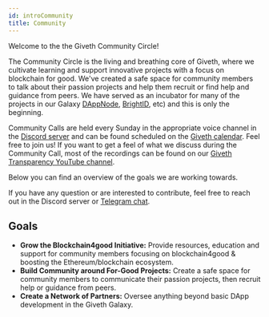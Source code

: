 ```yaml
---
id: introCommunity
title: Community
---
```


Welcome to the the Giveth Community Circle!

The Community Circle is the living and breathing core of Giveth, where we cultivate learning and support innovative projects with a focus on blockchain for good. We've created a safe space for community members to talk about their passion projects and help them recruit or find help and guidance from peers. We have served as an incubator for many of the projects in our Galaxy [DAppNode](https://dappnode.io/), [BrightID](https://www.brightid.org/), etc) and this is only the beginning.

Community Calls are held every Sunday in the appropriate voice channel in the [Discord server](https://discord.gg/DAFkKdkykr) and can be found scheduled on the [Giveth calendar](https://calendar.giveth.io/). Feel free to join us! If you want to get a feel of what we discuss during the Community Call, most of the recordings can be found on our [Giveth Transparency YouTube channel](https://www.youtube.com/channel/UCdqmP4axeI1hNmX20aZsOwg).

Below you can find an overview of the goals we are working towards.

If you have any question or are interested to contribute, feel free to reach out in the Discord server or [Telegram chat](https://t.me/Givethio).

## Goals
* **Grow the Blockchain4good Initiative:** Provide resources, education and support for community members focusing on blockchain4good & boosting the Ethereum/blockchain ecosystem.
* **Build Community around For-Good Projects:** Create a safe space for community members to communicate their passion projects, then recruit help or guidance from peers.
* **Create a Network of Partners:** Oversee anything beyond basic DApp development in the Giveth Galaxy.
